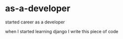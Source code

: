 # as-a-developer
started career as a developer 

when I started learning django I write this piece of code
